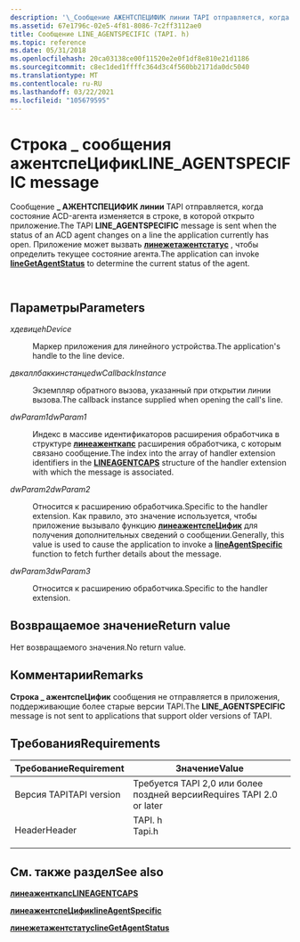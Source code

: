 ```yaml
---
description: '\_Сообщение АЖЕНТСПЕЦИФИК линии TAPI отправляется, когда состояние ACD-агента изменяется в строке, в которой открыто приложение. Приложение может вызвать Линежетажентстатус, чтобы определить текущее состояние агента.'
ms.assetid: 67e1796c-02e5-4f81-8086-7c2ff3112ae0
title: Сообщение LINE_AGENTSPECIFIC (TAPI. h)
ms.topic: reference
ms.date: 05/31/2018
ms.openlocfilehash: 20ca03138ce00f11520e2e0f1df8e810e21d1186
ms.sourcegitcommit: c8ec1ded1ffffc364d3c4f560bb2171da0dc5040
ms.translationtype: MT
ms.contentlocale: ru-RU
ms.lasthandoff: 03/22/2021
ms.locfileid: "105679595"
---
```

# <a name="line_agentspecific-message"></a><span data-ttu-id="ea699-104">Строка \_ сообщения ажентспеЦифик</span><span class="sxs-lookup"><span data-stu-id="ea699-104">LINE\_AGENTSPECIFIC message</span></span>

<span data-ttu-id="ea699-105">Сообщение **\_ АЖЕНТСПЕЦИФИК линии** TAPI отправляется, когда состояние ACD-агента изменяется в строке, в которой открыто приложение.</span><span class="sxs-lookup"><span data-stu-id="ea699-105">The TAPI **LINE\_AGENTSPECIFIC** message is sent when the status of an ACD agent changes on a line the application currently has open.</span></span> <span data-ttu-id="ea699-106">Приложение может вызвать [**линежетажентстатус**](/windows/desktop/api/Tapi/nf-tapi-linegetagentstatusa) , чтобы определить текущее состояние агента.</span><span class="sxs-lookup"><span data-stu-id="ea699-106">The application can invoke [**lineGetAgentStatus**](/windows/desktop/api/Tapi/nf-tapi-linegetagentstatusa) to determine the current status of the agent.</span></span>


```C++
            
```



## <a name="parameters"></a><span data-ttu-id="ea699-107">Параметры</span><span class="sxs-lookup"><span data-stu-id="ea699-107">Parameters</span></span>

<dl> <dt>

<span data-ttu-id="ea699-108">*хдевице*</span><span class="sxs-lookup"><span data-stu-id="ea699-108">*hDevice*</span></span> 
</dt> <dd>

<span data-ttu-id="ea699-109">Маркер приложения для линейного устройства.</span><span class="sxs-lookup"><span data-stu-id="ea699-109">The application's handle to the line device.</span></span>

</dd> <dt>

<span data-ttu-id="ea699-110">*двкаллбаккинстанце*</span><span class="sxs-lookup"><span data-stu-id="ea699-110">*dwCallbackInstance*</span></span> 
</dt> <dd>

<span data-ttu-id="ea699-111">Экземпляр обратного вызова, указанный при открытии линии вызова.</span><span class="sxs-lookup"><span data-stu-id="ea699-111">The callback instance supplied when opening the call's line.</span></span>

</dd> <dt>

<span data-ttu-id="ea699-112">*dwParam1*</span><span class="sxs-lookup"><span data-stu-id="ea699-112">*dwParam1*</span></span> 
</dt> <dd>

<span data-ttu-id="ea699-113">Индекс в массиве идентификаторов расширения обработчика в структуре [**линеаженткапс**](/windows/desktop/api/Tapi/ns-tapi-lineagentcaps) расширения обработчика, с которым связано сообщение.</span><span class="sxs-lookup"><span data-stu-id="ea699-113">The index into the array of handler extension identifiers in the [**LINEAGENTCAPS**](/windows/desktop/api/Tapi/ns-tapi-lineagentcaps) structure of the handler extension with which the message is associated.</span></span>

</dd> <dt>

<span data-ttu-id="ea699-114">*dwParam2*</span><span class="sxs-lookup"><span data-stu-id="ea699-114">*dwParam2*</span></span> 
</dt> <dd>

<span data-ttu-id="ea699-115">Относится к расширению обработчика.</span><span class="sxs-lookup"><span data-stu-id="ea699-115">Specific to the handler extension.</span></span> <span data-ttu-id="ea699-116">Как правило, это значение используется, чтобы приложение вызывало функцию [**линеажентспеЦифик**](/windows/desktop/api/Tapi/nf-tapi-lineagentspecific) для получения дополнительных сведений о сообщении.</span><span class="sxs-lookup"><span data-stu-id="ea699-116">Generally, this value is used to cause the application to invoke a [**lineAgentSpecific**](/windows/desktop/api/Tapi/nf-tapi-lineagentspecific) function to fetch further details about the message.</span></span>

</dd> <dt>

<span data-ttu-id="ea699-117">*dwParam3*</span><span class="sxs-lookup"><span data-stu-id="ea699-117">*dwParam3*</span></span> 
</dt> <dd>

<span data-ttu-id="ea699-118">Относится к расширению обработчика.</span><span class="sxs-lookup"><span data-stu-id="ea699-118">Specific to the handler extension.</span></span>

</dd> </dl>

## <a name="return-value"></a><span data-ttu-id="ea699-119">Возвращаемое значение</span><span class="sxs-lookup"><span data-stu-id="ea699-119">Return value</span></span>

<span data-ttu-id="ea699-120">Нет возвращаемого значения.</span><span class="sxs-lookup"><span data-stu-id="ea699-120">No return value.</span></span>

## <a name="remarks"></a><span data-ttu-id="ea699-121">Комментарии</span><span class="sxs-lookup"><span data-stu-id="ea699-121">Remarks</span></span>

<span data-ttu-id="ea699-122">**Строка \_ ажентспеЦифик** сообщения не отправляется в приложения, поддерживающие более старые версии TAPI.</span><span class="sxs-lookup"><span data-stu-id="ea699-122">The **LINE\_AGENTSPECIFIC** message is not sent to applications that support older versions of TAPI.</span></span>

## <a name="requirements"></a><span data-ttu-id="ea699-123">Требования</span><span class="sxs-lookup"><span data-stu-id="ea699-123">Requirements</span></span>



| <span data-ttu-id="ea699-124">Требование</span><span class="sxs-lookup"><span data-stu-id="ea699-124">Requirement</span></span> | <span data-ttu-id="ea699-125">Значение</span><span class="sxs-lookup"><span data-stu-id="ea699-125">Value</span></span> |
|-------------------------|-----------------------------------------------------------------------------------|
| <span data-ttu-id="ea699-126">Версия TAPI</span><span class="sxs-lookup"><span data-stu-id="ea699-126">TAPI version</span></span><br/> | <span data-ttu-id="ea699-127">Требуется TAPI 2,0 или более поздней версии</span><span class="sxs-lookup"><span data-stu-id="ea699-127">Requires TAPI 2.0 or later</span></span><br/>                                             |
| <span data-ttu-id="ea699-128">Header</span><span class="sxs-lookup"><span data-stu-id="ea699-128">Header</span></span><br/>       | <dl> <span data-ttu-id="ea699-129"><dt>TAPI. h</dt></span><span class="sxs-lookup"><span data-stu-id="ea699-129"><dt>Tapi.h</dt></span></span> </dl> |



## <a name="see-also"></a><span data-ttu-id="ea699-130">См. также раздел</span><span class="sxs-lookup"><span data-stu-id="ea699-130">See also</span></span>

<dl> <dt>

[<span data-ttu-id="ea699-131">**линеаженткапс**</span><span class="sxs-lookup"><span data-stu-id="ea699-131">**LINEAGENTCAPS**</span></span>](/windows/desktop/api/Tapi/ns-tapi-lineagentcaps)
</dt> <dt>

[<span data-ttu-id="ea699-132">**линеажентспеЦифик**</span><span class="sxs-lookup"><span data-stu-id="ea699-132">**lineAgentSpecific**</span></span>](/windows/desktop/api/Tapi/nf-tapi-lineagentspecific)
</dt> <dt>

[<span data-ttu-id="ea699-133">**линежетажентстатус**</span><span class="sxs-lookup"><span data-stu-id="ea699-133">**lineGetAgentStatus**</span></span>](/windows/desktop/api/Tapi/nf-tapi-linegetagentstatusa)
</dt> </dl>

 

 





